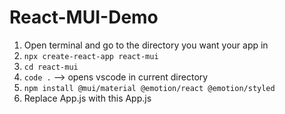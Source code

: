 # React-MUI-Demo

1) Open terminal and go to the directory you want your app in
2) `npx create-react-app react-mui`
3) `cd react-mui`
4) `code .` --> opens vscode in current directory
5) `npm install @mui/material @emotion/react @emotion/styled`
6) Replace App.js with this App.js
